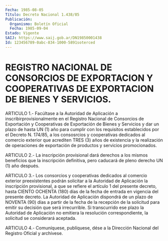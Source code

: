 ```yaml
---
Fecha: 1985-08-05
Título: Decreto Nacional 1.438/85
Publicación:
  Organismo: Boletín Oficial
  Fecha: 1985-09-04
Estado: Vigente
SAIJ: https://www.saij.gob.ar/DN19850001438
Id: 123456789-0abc-834-1000-5891soterced
---
```

# REGISTRO NACIONAL DE CONSORCIOS DE EXPORTACION Y COOPERATIVAS DE EXPORTACION DE BIENES Y SERVICIOS.

<a id="1"></a>
ARTICULO 1.- Facúltase a la Autoridad de Aplicación a inscribirprovisionalmente  en el Registro Nacional de Consorcios de Exportación y Cooperativas de  Exportación  de Bienes y Servicios y dar un plazo de hasta UN (1) año para cumplir  con  los  requisitos establecidos  por  el  Decreto  N.  174/85,  a  los  consosrcios  y cooperativas  dedicados al comercio exterior que acrediten TRES (3) años de existencia  y la realización de operaciones de exportación de productos y servicios promocionados.

<a id="2"></a>
ARTICULO  2.- La inscripción provisional dará derechos a los mismos beneficios  que  la  inscripción definitiva, pero caducará de pleno derecho UN (1) año después.

<a id="3"></a>
ARTICULO  3.-  Los consorcios y cooperativas dedicados al comercio exterior  preexistentes    podrán   solicitar  a  la  Autoridad  de Aplicación  la  inscripción  provisional,   a  que  se  refiere  el artículo 1 del presente decreto, hasta CIENTO  OCHENTA  (180)  días de  la  fecha  de  entrada  en  vigencia  del  presente decreto. La Autoridad de Aplicación dispondrá de un plazo de  NOVENTA (90) días a  partir de la fecha de la recepción de la solicitud  para  emitir su decisión  que  será  irrecurrible.  Si transcurrido ese plazo la Autoridad de Aplicación no emitiera la resolución  correspondiente, la solicitud se considerará aceptada.

<a id="4"></a>
ARTICULO  4.- Comuníquese, publíquese, dése a la Dirección Nacional del Registro Oficial y archívese.